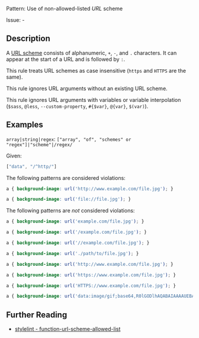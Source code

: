 Pattern: Use of non-allowed-listed _URL_ scheme

Issue: -

## Description

A [URL scheme](https://url.spec.whatwg.org/#syntax-url-scheme) consists of alphanumeric, `+`, `-`, and `.` characters. It can appear at the start of a URL and is followed by `:`.

This rule treats URL schemes as case insensitive (`https` and `HTTPS` are the same).

This rule ignores URL arguments without an existing URL scheme.

This rule ignores URL arguments with variables or variable interpolation (`$sass`, `@less`, `--custom-property`, `#{$var}`, `@{var}`, `$(var)`).

## Examples

`array|string|regex`: `["array", "of", "schemes" or "regex"]|"scheme"|/regex/`

Given:

```js
["data", "/^http/"]
```

The following patterns are considered violations:

```css
a { background-image: url('http://www.example.com/file.jpg'); }
```

```css
a { background-image: url('file://file.jpg'); }
```

The following patterns are *not* considered violations:

```css
a { background-image: url('example.com/file.jpg'); }
```

```css
a { background-image: url('/example.com/file.jpg'); }
```

```css
a { background-image: url('//example.com/file.jpg'); }
```

```css
a { background-image: url('./path/to/file.jpg'); }
```

```css
a { background-image: url('http://www.example.com/file.jpg'); }
```

```css
a { background-image: url('https://www.example.com/file.jpg'); }
```

```css
a { background-image: url('HTTPS://www.example.com/file.jpg'); }
```

```css
a { background-image: url('data:image/gif;base64,R0lGODlhAQABAIAAAAUEBAAAACwAAAAAAQABAAACAkQBADs='); }
```

## Further Reading

* [stylelint - function-url-scheme-allowed-list](https://stylelint.io/user-guide/rules/function-url-scheme-allowed-list)